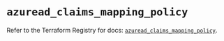 # `azuread_claims_mapping_policy`

Refer to the Terraform Registry for docs: [`azuread_claims_mapping_policy`](https://registry.terraform.io/providers/hashicorp/azuread/2.48.0/docs/resources/claims_mapping_policy).
